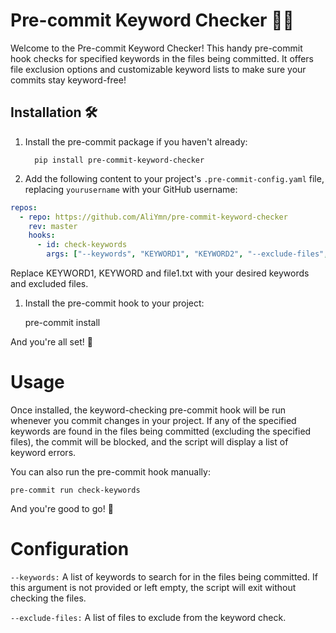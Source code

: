 # Pre-commit Keyword Checker 📝✅

Welcome to the Pre-commit Keyword Checker! This handy pre-commit hook checks for specified keywords in the files being committed. It offers file exclusion options and customizable keyword lists to make sure your commits stay keyword-free!

## Installation 🛠️

1. Install the pre-commit package if you haven't already:
   
         pip install pre-commit-keyword-checker

2. Add the following content to your project's `.pre-commit-config.yaml` file, replacing `yourusername` with your GitHub username:

```yaml
repos:
  - repo: https://github.com/AliYmn/pre-commit-keyword-checker
    rev: master
    hooks:
      - id: check-keywords
        args: ["--keywords", "KEYWORD1", "KEYWORD2", "--exclude-files", "file2.txt"]
````

Replace KEYWORD1, KEYWORD and file1.txt with your desired keywords and excluded files.


1. Install the pre-commit hook to your project:

    pre-commit install

And you're all set! 🎉

# Usage
Once installed, the keyword-checking pre-commit hook will be run whenever you commit changes in your project. If any of the specified keywords are found in the files being committed (excluding the specified files), the commit will be blocked, and the script will display a list of keyword errors.

You can also run the pre-commit hook manually:

    pre-commit run check-keywords

And you're good to go! 🚀
# Configuration

  `--keywords:` A list of keywords to search for in the files being committed. If this argument is not provided or left empty, the script will exit without checking the files.

 `--exclude-files:` A list of files to exclude from the keyword check.



